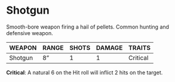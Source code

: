 # Shotgun

Smooth-bore weapon firing a hail of pellets. Common hunting and defensive weapon.

| WEAPON  | RANGE | SHOTS | DAMAGE | TRAITS  |
|---------|-------|-------|--------|---------|
| Shotgun | 8”    | 1     | 1      | Critical|

**Critical**: A natural 6 on the Hit roll will inflict 2 hits on the target.
